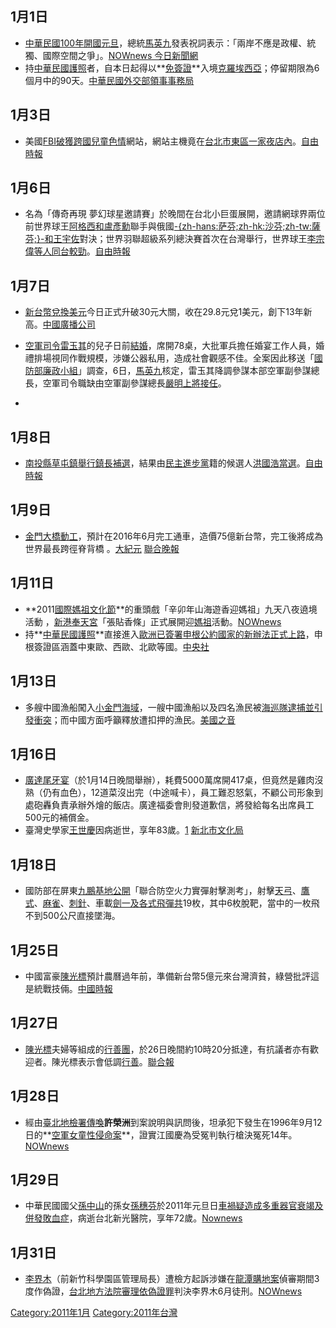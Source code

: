 <noinclude></noinclude>

## 1月1日

  - [中華民國100年開國](https://zh.wikipedia.org/wiki/民國100年 "wikilink")[元旦](../Page/元旦.md "wikilink")，總統[馬英九](../Page/馬英九.md "wikilink")發表祝詞表示：「兩岸不應是政權、統獨、國際空間之爭」。[NOWnews 今日新聞網](http://www.nownews.com/2011/01/01/301-2678500.htm#ixzz1AkEejwGY)
  - 持[中華民國護照](../Page/中華民國護照.md "wikilink")者，自本日起得以**[免簽證](https://zh.wikipedia.org/wiki/簽證 "wikilink")**入境[克羅埃西亞](https://zh.wikipedia.org/wiki/克羅埃西亞 "wikilink")；停留期限為6個月中的90天。[中華民國外交部領事事務局](http://www.boca.gov.tw/public/Attachment/1111929771.doc)

## 1月3日

  - 美國[FBI破獲跨國](https://zh.wikipedia.org/wiki/聯邦調查局 "wikilink")[兒童色情](../Page/兒童色情.md "wikilink")網站，網站主機竟在[台北市東區一家](https://zh.wikipedia.org/wiki/台北市 "wikilink")[夜店內](https://zh.wikipedia.org/wiki/夜店 "wikilink")。[自由時報](https://web.archive.org/web/20110106050540/http://www.libertytimes.com.tw/2011/new/jan/3/today-so3.htm)

## 1月6日

  - 名為「傳奇再現 夢幻球星邀請賽」於晚間在台北小巨蛋展開，邀請網球界兩位前世界球王[阿格西和](https://zh.wikipedia.org/wiki/阿格西 "wikilink")[盧彥勳](../Page/盧彥勳.md "wikilink")聯手與俄國[-{zh-hans:萨芬;zh-hk:沙芬;zh-tw:薩芬;}-和](../Page/马拉特·萨芬.md "wikilink")[王宇佐](../Page/王宇佐.md "wikilink")對決；世界羽聯超級系列總決賽首次在台灣舉行，世界球王[李宗偉等人同台較勁](https://zh.wikipedia.org/wiki/李宗偉 "wikilink")。[自由時報](https://web.archive.org/web/20110108051454/http://www.libertytimes.com.tw/2011/new/jan/6/today-t2.htm)

## 1月7日

  - [新台幣兌換](https://zh.wikipedia.org/wiki/新台幣 "wikilink")[美元](../Page/美元.md "wikilink")今日正式升破30元大關，收在29.8元兌1美元，創下13年新高。[中國廣播公司](http://life.chinatimes.com/2009Cti/Channel/Life/life-article/0,5047,50405371+132011010701465,000.html)

  - [空軍司令](../Page/中華民國空軍.md "wikilink")[雷玉其](../Page/雷玉其.md "wikilink")的兒子日前[結婚](https://zh.wikipedia.org/wiki/結婚 "wikilink")，席開78桌，大批軍兵擔任婚宴工作人員，婚禮排場視同作戰規模，涉嫌公器私用，造成社會觀感不佳。全案因此移送「[國防部廉政小組](https://zh.wikipedia.org/wiki/中華民國國防部 "wikilink")」調查，6日，[馬英九](../Page/馬英九.md "wikilink")核定，雷玉其降調參謀本部空軍副參謀總長，空軍司令職缺由空軍副參謀總長[嚴明上將接任](https://zh.wikipedia.org/wiki/嚴明_\(台灣\) "wikilink")。

  -
## 1月8日

  - [南投縣](../Page/南投縣.md "wikilink")[草屯鎮舉行鎮長](https://zh.wikipedia.org/wiki/草屯鎮 "wikilink")[補選](https://zh.wikipedia.org/wiki/2011年南投縣草屯鎮鎮長補選 "wikilink")，結果由[民主進步黨](../Page/民主進步黨.md "wikilink")籍的候選人[洪國浩當選](https://zh.wikipedia.org/wiki/洪國浩 "wikilink")。[自由時報](https://web.archive.org/web/20110110215559/http://www.libertytimes.com.tw/2011/new/jan/9/today-t1.htm)

## 1月9日

  - [金門大橋動工](https://zh.wikipedia.org/wiki/金門大橋_\(金門島\) "wikilink")，預計在2016年6月完工通車，造價75億新台幣，完工後將成為世界最長跨徑脊背橋 。[大紀元](http://www.epochtimes.com/b5/11/1/9/n3137481.htm) [聯合晚報](https://web.archive.org/web/20110226230644/http://udn.com/NEWS/NATIONAL/NAT5/6083857.shtml)

## 1月11日

  - **2011[國際媽祖文化節](https://zh.wikipedia.org/wiki/國際媽祖文化節 "wikilink")**的重頭戲「辛卯年山海遊香迎媽祖」九天八夜遶境活動 ，[新港奉天宮](../Page/新港奉天宮.md "wikilink")「張貼香條」正式展開迎[媽祖](../Page/媽祖.md "wikilink")活動。[NOWnews](http://www.nownews.com/2011/01/11/327-2681011.htm)
  - 持**[中華民國護照](../Page/中華民國護照.md "wikilink")**直接進入[歐洲已簽署](https://zh.wikipedia.org/wiki/歐洲 "wikilink")[申根公約國家的新辦法正式上路](https://zh.wikipedia.org/wiki/申根公約 "wikilink")，申根簽證區涵蓋中東歐、西歐、北歐等國。[中央社](https://web.archive.org/web/20160305072018/http://www.cna.com.tw/ShowNews/Detail.aspx?pNewsID=201101110325&pType0=aOPL&pTypeSel=0)

## 1月13日

  - 多艘中國漁船闖入[小金門海域](https://zh.wikipedia.org/wiki/小金門 "wikilink")，一艘中國漁船以及四名漁民被[海巡隊逮捕並引發衝突](https://zh.wikipedia.org/wiki/行政院海岸巡防署 "wikilink")；而中國方面呼籲釋放遭扣押的漁民。[美國之音](http://www.voanews.com/chinese/news/2011011-Chinese-Fish-Boats-113819634.html)

## 1月16日

  - [廣達](../Page/廣達電腦.md "wikilink")[尾牙宴](https://zh.wikipedia.org/wiki/尾牙 "wikilink")（於1月14日晚間舉辦），耗費5000萬席開417桌，但竟然是雞肉沒熟（仍有血色），12道菜沒出完（中途喊卡），員工難忍怒氣，不顧公司形象到處砲轟負責承辦外燴的飯店。廣達福委會則發道歉信，將發給每名出席員工500元的補償金。
  - 臺灣史學家[王世慶](../Page/王世慶.md "wikilink")因病逝世，享年83歲。[1](http://tw.myblog.yahoo.com/issp-maritime/article?mid=2021) [新北市文化局](http://www.culture.ntpc.gov.tw/web/News?command=showDetail&postId=225849)

## 1月18日

  - 國防部在屏東[九鵬基地公開](https://zh.wikipedia.org/wiki/九鵬基地 "wikilink")「聯合防空火力實彈射擊測考」，射擊[天弓](https://zh.wikipedia.org/wiki/天弓飛彈 "wikilink")、[鷹式](../Page/MIM-23鷹式飛彈.md "wikilink")、[麻雀](../Page/AIM-7麻雀飛彈.md "wikilink")、[刺針](../Page/FIM-92刺針便攜式防空飛彈.md "wikilink")、車載[劍一及各式飛彈共](../Page/天劍一型飛彈.md "wikilink")19枚，其中6枚脫靶，當中的一枚飛不到500公尺直接墜海。

## 1月25日

  - 中國富豪[陳光標](../Page/陳光標.md "wikilink")預計農曆過年前，準備新台幣5億元來台灣濟貧，綠營批評這是統戰技倆。[中國時報](https://web.archive.org/web/20110129181510/http://news.chinatimes.com/focus/50107926/132011012601138.html)

## 1月27日

  - [陳光標](../Page/陳光標.md "wikilink")夫婦等組成的[行善團](https://zh.wikipedia.org/wiki/行善團 "wikilink")，於26日晚間約10時20分抵達，有抗議者亦有歡迎者。陳光標表示會低調[行善](https://zh.wikipedia.org/wiki/行善 "wikilink")。[聯合報](https://web.archive.org/web/20110130005213/http://udn.com/NEWS/NATIONAL/NAT3/6120855.shtml)

## 1月28日

  - 經由[臺北地檢署傳喚](https://zh.wikipedia.org/wiki/臺北地檢署 "wikilink")**許榮洲**到案說明與訊問後，坦承犯下發生在1996年9月12日的**[空軍女童性侵命案](../Page/江國慶案.md "wikilink")**，證實江國慶為受冤判執行槍決冤死14年。[NOWnews](http://www.nownews.com/2011/01/29/91-2685878.htm)

## 1月29日

  - 中華民國國父[孫中山](../Page/孫中山.md "wikilink")的孫女[孫穗芬](../Page/孫穗芬.md "wikilink")於2011年元旦日[車禍疑造成](https://zh.wikipedia.org/wiki/車禍 "wikilink")[多重器官衰竭及併發](https://zh.wikipedia.org/wiki/多重器官衰竭 "wikilink")[敗血症](../Page/敗血症.md "wikilink")，病逝台北新光醫院，享年72歲。[Nownews](http://www.nownews.com/2011/01/29/91-2686000.htm)

## 1月31日

  - [李界木](https://zh.wikipedia.org/wiki/李界木 "wikilink")（前新竹科學園區管理局長）遭檢方起訴涉嫌在[龍潭購地案](../Page/龍潭購地案.md "wikilink")偵審期間3度作偽證，[台北地方法院審理依](https://zh.wikipedia.org/wiki/台北地方法院 "wikilink")[偽證罪](../Page/偽證罪.md "wikilink")判決李界木6月徒刑。[NOWnews](http://www.nownews.com/2011/01/31/138-2686420.htm#ixzz1ClGHa1Ur)

<noinclude>  </noinclude>

[Category:2011年1月](https://zh.wikipedia.org/wiki/Category:2011年1月 "wikilink") [Category:2011年台灣](https://zh.wikipedia.org/wiki/Category:2011年台灣 "wikilink")